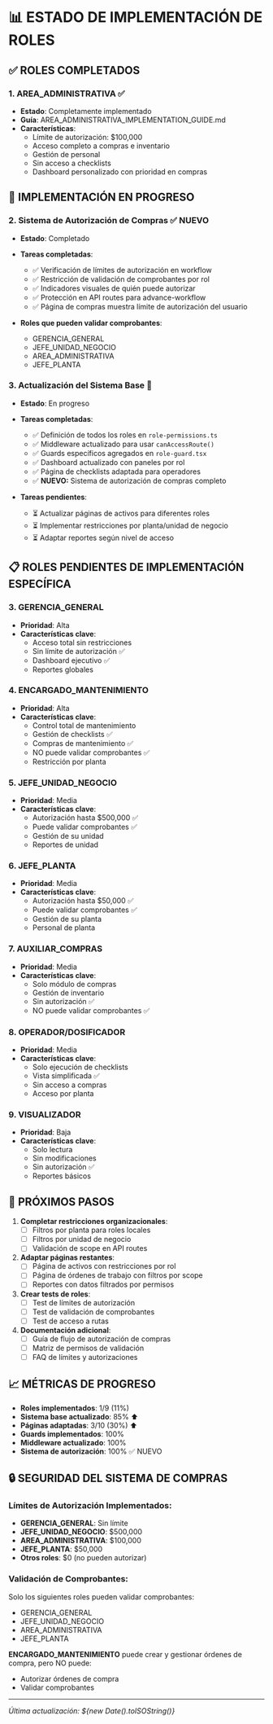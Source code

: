 # 📊 ESTADO DE IMPLEMENTACIÓN DE ROLES

## ✅ ROLES COMPLETADOS

### 1. **AREA_ADMINISTRATIVA** ✅
- **Estado**: Completamente implementado
- **Guía**: AREA_ADMINISTRATIVA_IMPLEMENTATION_GUIDE.md
- **Características**:
  - Límite de autorización: $100,000
  - Acceso completo a compras e inventario
  - Gestión de personal
  - Sin acceso a checklists
  - Dashboard personalizado con prioridad en compras

## 🚧 IMPLEMENTACIÓN EN PROGRESO

### 2. **Sistema de Autorización de Compras** ✅ NUEVO
- **Estado**: Completado
- **Tareas completadas**:
  - ✅ Verificación de límites de autorización en workflow
  - ✅ Restricción de validación de comprobantes por rol
  - ✅ Indicadores visuales de quién puede autorizar
  - ✅ Protección en API routes para advance-workflow
  - ✅ Página de compras muestra límite de autorización del usuario
  
- **Roles que pueden validar comprobantes**:
  - GERENCIA_GENERAL
  - JEFE_UNIDAD_NEGOCIO
  - AREA_ADMINISTRATIVA
  - JEFE_PLANTA

### 3. **Actualización del Sistema Base** 🚧
- **Estado**: En progreso
- **Tareas completadas**:
  - ✅ Definición de todos los roles en `role-permissions.ts`
  - ✅ Middleware actualizado para usar `canAccessRoute()`
  - ✅ Guards específicos agregados en `role-guard.tsx`
  - ✅ Dashboard actualizado con paneles por rol
  - ✅ Página de checklists adaptada para operadores
  - ✅ **NUEVO:** Sistema de autorización de compras completo
  
- **Tareas pendientes**:
  - ⏳ Actualizar páginas de activos para diferentes roles
  - ⏳ Implementar restricciones por planta/unidad de negocio
  - ⏳ Adaptar reportes según nivel de acceso

## 📋 ROLES PENDIENTES DE IMPLEMENTACIÓN ESPECÍFICA

### 3. **GERENCIA_GENERAL** 
- **Prioridad**: Alta
- **Características clave**:
  - Acceso total sin restricciones
  - Sin límite de autorización ✅
  - Dashboard ejecutivo ✅
  - Reportes globales

### 4. **ENCARGADO_MANTENIMIENTO**
- **Prioridad**: Alta
- **Características clave**:
  - Control total de mantenimiento
  - Gestión de checklists ✅
  - Compras de mantenimiento ✅
  - NO puede validar comprobantes ✅
  - Restricción por planta

### 5. **JEFE_UNIDAD_NEGOCIO**
- **Prioridad**: Media
- **Características clave**:
  - Autorización hasta $500,000 ✅
  - Puede validar comprobantes ✅
  - Gestión de su unidad
  - Reportes de unidad

### 6. **JEFE_PLANTA**
- **Prioridad**: Media
- **Características clave**:
  - Autorización hasta $50,000 ✅
  - Puede validar comprobantes ✅
  - Gestión de su planta
  - Personal de planta

### 7. **AUXILIAR_COMPRAS**
- **Prioridad**: Media
- **Características clave**:
  - Solo módulo de compras
  - Gestión de inventario
  - Sin autorización ✅
  - NO puede validar comprobantes ✅

### 8. **OPERADOR/DOSIFICADOR**
- **Prioridad**: Media
- **Características clave**:
  - Solo ejecución de checklists
  - Vista simplificada ✅
  - Sin acceso a compras
  - Acceso por planta

### 9. **VISUALIZADOR**
- **Prioridad**: Baja
- **Características clave**:
  - Solo lectura
  - Sin modificaciones
  - Sin autorización ✅
  - Reportes básicos

## 🎯 PRÓXIMOS PASOS

1. **Completar restricciones organizacionales**:
   - [ ] Filtros por planta para roles locales
   - [ ] Filtros por unidad de negocio
   - [ ] Validación de scope en API routes

2. **Adaptar páginas restantes**:
   - [ ] Página de activos con restricciones por rol
   - [ ] Página de órdenes de trabajo con filtros por scope
   - [ ] Reportes con datos filtrados por permisos

3. **Crear tests de roles**:
   - [ ] Test de límites de autorización
   - [ ] Test de validación de comprobantes
   - [ ] Test de acceso a rutas

4. **Documentación adicional**:
   - [ ] Guía de flujo de autorización de compras
   - [ ] Matriz de permisos de validación
   - [ ] FAQ de límites y autorizaciones

## 📈 MÉTRICAS DE PROGRESO

- **Roles implementados**: 1/9 (11%)
- **Sistema base actualizado**: 85% ⬆️
- **Páginas adaptadas**: 3/10 (30%) ⬆️
- **Guards implementados**: 100%
- **Middleware actualizado**: 100%
- **Sistema de autorización**: 100% ✅ NUEVO

## 🔒 SEGURIDAD DEL SISTEMA DE COMPRAS

### Límites de Autorización Implementados:
- **GERENCIA_GENERAL**: Sin límite
- **JEFE_UNIDAD_NEGOCIO**: $500,000
- **AREA_ADMINISTRATIVA**: $100,000
- **JEFE_PLANTA**: $50,000
- **Otros roles**: $0 (no pueden autorizar)

### Validación de Comprobantes:
Solo los siguientes roles pueden validar comprobantes:
- GERENCIA_GENERAL
- JEFE_UNIDAD_NEGOCIO
- AREA_ADMINISTRATIVA
- JEFE_PLANTA

**ENCARGADO_MANTENIMIENTO** puede crear y gestionar órdenes de compra, pero NO puede:
- Autorizar órdenes de compra
- Validar comprobantes

---
*Última actualización: ${new Date().toISOString()}* 
